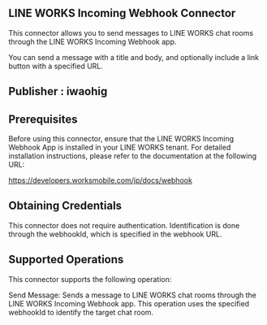 ## LINE WORKS Incoming Webhook Connector

This connector allows you to send messages to LINE WORKS chat rooms through the LINE WORKS Incoming Webhook app.

You can send a message with a title and body, and optionally include a link button with a specified URL.

## Publisher : iwaohig

## Prerequisites

Before using this connector, ensure that the LINE WORKS Incoming Webhook App is installed in your LINE WORKS tenant. For detailed installation instructions, please refer to the documentation at the following URL:

https://developers.worksmobile.com/jp/docs/webhook

## Obtaining Credentials

This connector does not require authentication. Identification is done through the webhookId, which is specified in the webhook URL.

## Supported Operations
This connector supports the following operation:

Send Message: Sends a message to LINE WORKS chat rooms through the LINE WORKS Incoming Webhook app. This operation uses the specified webhookId to identify the target chat room.
